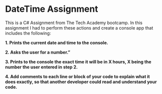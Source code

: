 # DateTime Assignment
This is a C# Assignment from The Tech Academy bootcamp. 
In this assignment I had to perform these actions and create a console app that includes the following:

**1. Prints the current date and time to the console.**

**2. Asks the user for a number.”**

**3. Prints to the console the exact time it will be in X hours, X being the number the user entered in step 2.**

**4. Add comments to each line or block of your code to explain what it does exactly, so that another developer could read and understand your code.**
